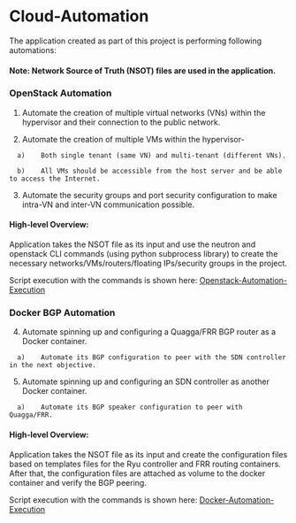 # Cloud-Automation

The application created as part of this project is performing following automations:

#### Note: Network Source of Truth (NSOT) files are used in the application.

### OpenStack Automation
  1)	Automate the creation of multiple virtual networks (VNs) within the hypervisor and their connection to the public network.
  
  2)	Automate the creation of multiple VMs within the hypervisor-
  
      a)	Both single tenant (same VN) and multi-tenant (different VNs).
      
      b)	All VMs should be accessible from the host server and be able to access the Internet.
      
  3)  Automate the security groups and port security configuration to make intra-VN and inter-VN communication possible.

#### High-level Overview:

Application takes the NSOT file as its input and use the neutron and openstack CLI commands (using python subprocess library) to create the necessary networks/VMs/routers/floating IPs/security groups in the project. 

Script execution with the commands is shown here: [Openstack-Automation-Execution](Script-Execution/OpenStack-Automation/README.md)
 
 
 ### Docker BGP Automation

   4)	Automate spinning up and configuring a Quagga/FRR BGP router as a Docker container.
   
      a)	Automate its BGP configuration to peer with the SDN controller in the next objective.
      
   5)	Automate spinning up and configuring an SDN controller as another Docker container.
   
      a)	Automate its BGP speaker configuration to peer with Quagga/FRR.
  
#### High-level Overview:

Application takes the NSOT file as its input and create the configuration files based on templates files for the Ryu controller and FRR routing containers. After that, the configuration files are attached as volume to the docker container and verify the BGP peering.

Script execution with the commands is shown here: [Docker-Automation-Execution](Script-Execution/Docker-Automation/README.md)
